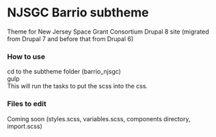 # NJSGC Barrio subtheme 
Theme for New Jersey Space Grant Consortium Drupal 8 site (migrated from Drupal 7 and before that from Drupal 6)

### How to use
cd to the subtheme folder (barrio_njsgc)   
gulp   
This will run the tasks to put the scss into the css.    

### Files to edit
Coming soon (styles.scss, variables.scss, components directory, import.scss)
